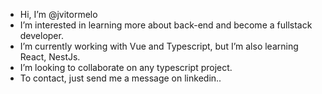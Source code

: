 -  Hi, I’m @jvitormelo
-  I’m interested in learning more about back-end and become a fullstack developer.
-  I’m currently working with Vue and Typescript, but I’m also learning React, NestJs.
-  I’m looking to collaborate on any typescript project.
-  To contact, just send me a message on linkedin..


<!---
jvitormelo/jvitormelo is a ✨ special ✨ repository because its `README.md` (this file) appears on your GitHub profile.
You can click the Preview link to take a look at your changes.
--->
